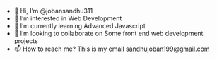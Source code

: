 - 👋 Hi, I’m @jobansandhu311
- 👀 I’m interested in Web Development
- 🌱 I’m currently learning Advanced Javascript
- 💞️ I’m looking to collaborate on Some front end web development projects
- 📫 How to reach me? This is my email sandhujoban199@gmail.com

<!---
jobansandhu311/jobansandhu311 is a ✨ special ✨ repository because its `README.md` (this file) appears on your GitHub profile.
You can click the Preview link to take a look at your changes.
--->
